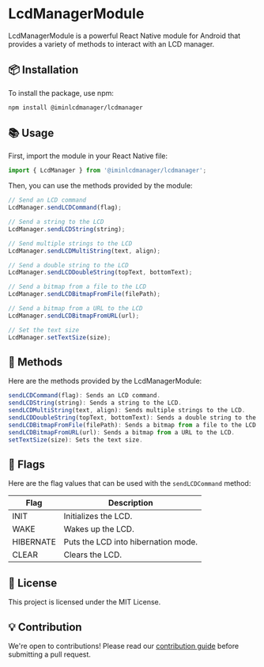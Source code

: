 # LcdManagerModule

LcdManagerModule is a powerful React Native module for Android that provides a variety of methods to interact with an LCD manager.

## 📦 Installation

To install the package, use npm:

```bash
npm install @iminlcdmanager/lcdmanager
```

## 📚 Usage

First, import the module in your React Native file:

```javascript
import { LcdManager } from '@iminlcdmanager/lcdmanager';
```

Then, you can use the methods provided by the module:

```javascript
// Send an LCD command
LcdManager.sendLCDCommand(flag);

// Send a string to the LCD
LcdManager.sendLCDString(string);

// Send multiple strings to the LCD
LcdManager.sendLCDMultiString(text, align);

// Send a double string to the LCD
LcdManager.sendLCDDoubleString(topText, bottomText);

// Send a bitmap from a file to the LCD
LcdManager.sendLCDBitmapFromFile(filePath);

// Send a bitmap from a URL to the LCD
LcdManager.sendLCDBitmapFromURL(url);

// Set the text size
LcdManager.setTextSize(size);
```

## 📝 Methods

Here are the methods provided by the LcdManagerModule:

```javascript
sendLCDCommand(flag): Sends an LCD command.
sendLCDString(string): Sends a string to the LCD.
sendLCDMultiString(text, align): Sends multiple strings to the LCD.
sendLCDDoubleString(topText, bottomText): Sends a double string to the LCD.
sendLCDBitmapFromFile(filePath): Sends a bitmap from a file to the LCD.
sendLCDBitmapFromURL(url): Sends a bitmap from a URL to the LCD.
setTextSize(size): Sets the text size.
```

## 📝 Flags

Here are the flag values that can be used with the `sendLCDCommand` method:

| Flag      | Description                         |
| --------- | ----------------------------------- |
| INIT      | Initializes the LCD.                |
| WAKE      | Wakes up the LCD.                   |
| HIBERNATE | Puts the LCD into hibernation mode. |
| CLEAR     | Clears the LCD.                     |

## 📄 License

This project is licensed under the MIT License.

## 💡 Contribution

We're open to contributions! Please read our [contribution guide](CONTRIBUTING.md) before submitting a pull request.
